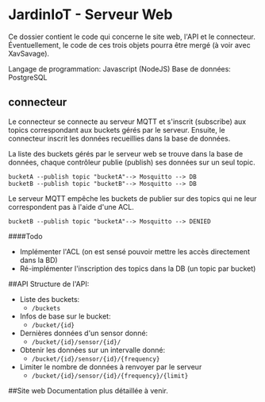 JardinIoT - Serveur Web
==========

Ce dossier contient le code qui concerne le site web, l'API et le connecteur. Éventuellement, le code de ces trois objets pourra être mergé (à voir avec XavSavage).

Langage de programmation: Javascript (NodeJS)
Base de données: PostgreSQL


## connecteur
Le connecteur se connecte au serveur MQTT et s'inscrit (subscribe) aux topics correspondant aux buckets gérés par le serveur.  Ensuite, le connecteur inscrit les données recueillies dans la base de données.

La liste des buckets gérés par le serveur web se trouve dans la base de données, chaque contrôleur publie (publish) ses données sur un seul topic.

```
bucketA --publish topic "bucketA"--> Mosquitto --> DB
bucketB --publish topic "bucketB"--> Mosquitto --> DB
```

Le serveur MQTT empêche les buckets de publier sur des topics qui ne leur correspondent pas à l'aide d'une ACL.

```
bucketB --publish topic "bucketA"--> Mosquitto --> DENIED
```

####Todo
- Implémenter l'ACL (on est sensé pouvoir mettre les accès directement dans la BD)
- Ré-implémenter l'inscription des topics dans la DB (un topic par bucket)

##API
Structure de l'API:

- Liste des buckets: 
	- ```/buckets```
- Infos de base sur le bucket: 
	- `/bucket/{id}`
- Dernières données d'un sensor donné: 
	- `/bucket/{id}/sensor/{id}/`
- Obtenir les données sur un intervalle donné:
	- `/bucket/{id}/sensor/{id}/{frequency}`
- Limiter le nombre de données à renvoyer par le serveur
	- `/bucket/{id}/sensor/{id}/{frequency}/{limit}`
					
##Site web
Documentation plus détaillée à venir.
